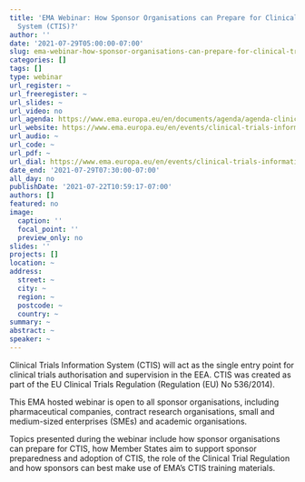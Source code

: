 ```yaml
---
title: 'EMA Webinar: How Sponsor Organisations can Prepare for Clinical Trials Information
  System (CTIS)?'
author: ''
date: '2021-07-29T05:00:00-07:00'
slug: ema-webinar-how-sponsor-organisations-can-prepare-for-clinical-trials-information-system-ctis
categories: []
tags: []
type: webinar
url_register: ~
url_freeregister: ~
url_slides: ~
url_video: no
url_agenda: https://www.ema.europa.eu/en/documents/agenda/agenda-clinical-trials-information-system-ctis-webinar-how-sponsor-organisations-can-prepare-ctis_en.pdf
url_website: https://www.ema.europa.eu/en/events/clinical-trials-information-system-ctis-webinar-how-sponsor-organisations-can-prepare-ctis
url_audio: ~
url_code: ~
url_pdf: ~
url_dial: https://www.ema.europa.eu/en/events/clinical-trials-information-system-ctis-webinar-how-sponsor-organisations-can-prepare-ctis#live-broadcast---14:00-16:30-section
date_end: '2021-07-29T07:30:00-07:00'
all_day: no
publishDate: '2021-07-22T10:59:17-07:00'
authors: []
featured: no
image:
  caption: ''
  focal_point: ''
  preview_only: no
slides: ''
projects: []
location: ~
address:
  street: ~
  city: ~
  region: ~
  postcode: ~
  country: ~
summary: ~
abstract: ~
speaker: ~
---
```

<!--more-->
Clinical Trials Information System (CTIS) will act as the single entry point for clinical trials authorisation and supervision in the EEA. CTIS was created as part of the EU Clinical Trials Regulation (Regulation (EU) No 536/2014).  

This EMA hosted webinar is open to all sponsor organisations, including pharmaceutical companies, contract research organisations, small and medium-sized enterprises (SMEs) and academic organisations.  

Topics presented during the webinar include how sponsor organisations can prepare for CTIS, how Member States aim to support sponsor preparedness and adoption of CTIS, the role of the Clinical Trial Regulation and how sponsors can best make use of EMA’s CTIS training materials.  